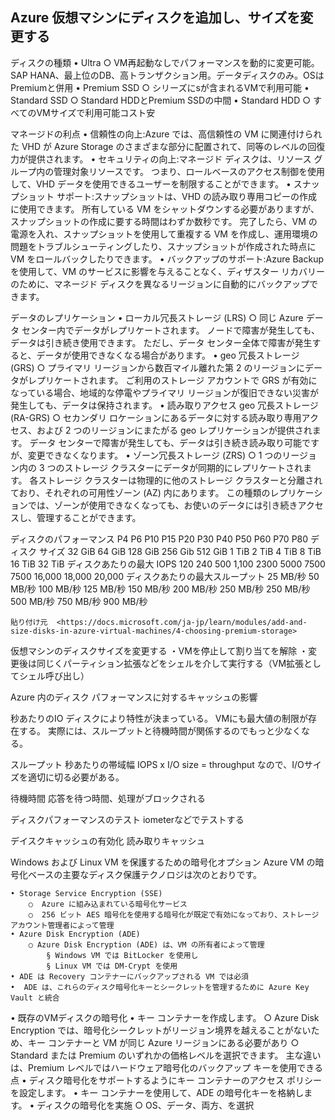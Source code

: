 ## Azure 仮想マシンにディスクを追加し、サイズを変更する
ディスクの種類
	• Ultra
		○ VM再起動なしでパフォーマンスを動的に変更可能。SAP HANA、最上位のDB、高トランザクション用。データディスクのみ。OSはPremiumと併用
	• Premium SSD
		○ シリーズにsが含まれるVMで利用可能
	• Standard SSD
		○ Standard HDDとPremium SSDの中間
	• Standard HDD
		○ すべてのVMサイズで利用可能コスト安

マネージドの利点
	• 信頼性の向上:Azure では、高信頼性の VM に関連付けられた VHD が Azure Storage のさまざまな部分に配置されて、同等のレベルの回復力が提供されます。
	• セキュリティの向上:マネージド ディスクは、リソース グループ内の管理対象リソースです。 つまり、ロールベースのアクセス制御を使用して、VHD データを使用できるユーザーを制限することができます。
	• スナップショット サポート:スナップショットは、VHD の読み取り専用コピーの作成に使用できます。 所有している VM をシャットダウンする必要がありますが、スナップショットの作成に要する時間はわずか数秒です。 完了したら、VM の電源を入れ、スナップショットを使用して重複する VM を作成し、運用環境の問題をトラブルシューティングしたり、スナップショットが作成された時点に VM をロールバックしたりできます。
	• バックアップのサポート:Azure Backup を使用して、VM のサービスに影響を与えることなく、ディザスター リカバリーのために、マネージド ディスクを異なるリージョンに自動的にバックアップできます。

データのレプリケーション
	• ローカル冗長ストレージ (LRS) 
		○  同じ Azure データ センター内でデータがレプリケートされます。 ノードで障害が発生しても、データは引き続き使用できます。 ただし、データ センター全体で障害が発生すると、データが使用できなくなる場合があります。
	• geo 冗長ストレージ (GRS) 
		○ プライマリ リージョンから数百マイル離れた第 2 のリージョンにデータがレプリケートされます。 ご利用のストレージ アカウントで GRS が有効になっている場合、地域的な停電やプライマリ リージョンが復旧できない災害が発生しても、データは保持されます。
	• 読み取りアクセス geo 冗長ストレージ (RA-GRS) 
		○ セカンダリ ロケーションにあるデータに対する読み取り専用アクセス、および 2 つのリージョンにまたがる geo レプリケーションが提供されます。 データ センターで障害が発生しても、データは引き続き読み取り可能ですが、変更できなくなります。
	• ゾーン冗長ストレージ (ZRS) 
		○ 1 つのリージョン内の 3 つのストレージ クラスターにデータが同期的にレプリケートされます。 各ストレージ クラスターは物理的に他のストレージ クラスターと分離されており、それぞれの可用性ゾーン (AZ) 内にあります。 この種類のレプリケーションでは、ゾーンが使用できなくなっても、お使いのデータには引き続きアクセスし、管理することができます。

ディスクのパフォーマンス
	P4	P6	P10	P15	P20	P30	P40	P50	P60	P70	P80	
	ディスク サイズ	32 GiB	64 GiB	128 GiB	256 Gib	512 GiB	1 TiB	2 TiB	4 TiB	8 TiB	16 TiB	32 TiB
	ディスクあたりの最大 IOPS	120	240	500	1,100	2300	5000	7500	7500	16,000	18,000	20,000
	ディスクあたりの最大スループット	25 MB/秒	50 MB/秒	100 MB/秒	125 MB/秒	150 MB/秒	200 MB/秒	250 MB/秒	250 MB/秒	500 MB/秒	750 MB/秒	900 MB/秒
	
	貼り付け元  <https://docs.microsoft.com/ja-jp/learn/modules/add-and-size-disks-in-azure-virtual-machines/4-choosing-premium-storage> 
	
仮想マシンのディスクサイズを変更する
・VMを停止して割り当てを解除
・変更後は同じくパーティション拡張などをシェルを介して実行する（VM拡張としてシェル呼び出し）


Azure 内のディスク パフォーマンスに対するキャッシュの影響

秒あたりのIO
ディスクにより特性が決まっている。
VMにも最大値の制限が存在する。
実際には、スループットと待機時間が関係するのでもっと少なくなる。

スループット
秒あたりの帯域幅
IOPS x I/O size = throughput
なので、I/Oサイズを適切に切る必要がある。

待機時間
応答を待つ時間、処理がブロックされる

ディスクパフォーマンスのテスト
iometerなどでテストする

デイスクキャッシュの有効化
読み取りキャッシュ


Windows および Linux VM を保護するための暗号化オプション
Azure VM の暗号化ベースの主要なディスク保護テクノロジは次のとおりです。

	• Storage Service Encryption (SSE)
		○  Azure に組み込まれている暗号化サービス
		○  256 ビット AES 暗号化を使用する暗号化が既定で有効になっており、ストレージ アカウント管理者によって管理
	• Azure Disk Encryption (ADE)
		○ Azure Disk Encryption (ADE) は、VM の所有者によって管理
			§ Windows VM では BitLocker を使用し
			§ Linux VM では DM-Crypt を使用
	• ADE は Recovery コンテナーにバックアップされる VM では必須
	•  ADE は、これらのディスク暗号化キーとシークレットを管理するために Azure Key Vault と統合
		
• 既存のVMディスクの暗号化
	• キー コンテナーを作成します。
		○ Azure Disk Encryption では、暗号化シークレットがリージョン境界を越えることがないため、キー コンテナーと VM が同じ Azure リージョンにある必要があり
		○ Standard または Premium のいずれかの価格レベルを選択できます。 主な違いは、Premium レベルではハードウェア暗号化のバックアップ キーを使用できる点
	• ディスク暗号化をサポートするようにキー コンテナーのアクセス ポリシーを設定します。
	• キー コンテナーを使用して、ADE の暗号化キーを格納します。
	• ディスクの暗号化を実施
		○ OS、データ、両方、を選択